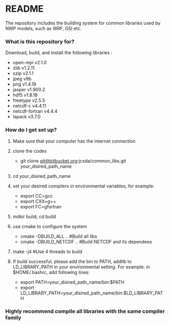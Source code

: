 # README #

The repository includes the building system for common libraries used by NWP models, such as WRF, GSI etc.

### What is this repository for? ###

Download, build, and install the following libraries :

* open-mpi v2.1.0
* zlib v1.2.11
* szip v2.1.1
* jpeg v9b
* png v1.4.19
* jasper v1.900.2 
* hdf5 v1.8.18
* freetype v2.5.5
* netcdf-c v4.4.11
* netcdf-fortran v4.4.4
* lapack v3.7.0

### How do I get set up? ###

1. Make sure that your computer has the internet connection

2. clone the codes
   * git clone git@bitbucket.org:jcsda/common\_libs.git your\_disired\_path\_name
  
3. cd your\_disired\_path\_name

4. set your desired compilers in environmental variables, for example:
   * export CC=gcc
   * export CXX=g++
   * export FC=gfortran
  
5. mdkir build; cd build

6. use cmake to configure the system
   * cmake -DBUILD\_ALL ..      \#Build all libs
   * cmake -DBUILD\_NETCDF ..   \#Build NETCDF and its dependees

7. make -j4                    \#Use 4 threads to build

8. If build successful, please add the bin to PATH, addlib to LD\_LIBRARY\_PATH in your environmental setting. For example: in $HOME/.bashrc, add following lines:

   * export PATH=your\_disired\_path_name/bin:$PATH
   * export LD\_LIBRARY\_PATH=your\_disired\_path\_name/bin:$LD\_LIBRARY\_PATH
  
### Highly recommend compile all libraries with the same compiler family ###